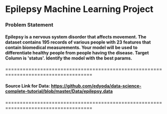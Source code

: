 
# **Epilepsy Machine Learning Project**

### **Problem Statement**
#### Epilepsy is a nervous system disorder that affects movement. The dataset contains 195 records of various people with 23 features that contain biomedical measurements. Your model will be used to differentiate healthy people from people having the disease. Target Column is 'status'. Identify the model with the best params.
====================================================================================
#### ****Source Link for Data: https://github.com/edyoda/data-science-complete-tutorial/blob/master/Data/epilepsy.data****
====================================================================================